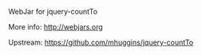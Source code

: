 WebJar for jquery-countTo

More info: http://webjars.org

Upstream: https://github.com/mhuggins/jquery-countTo
